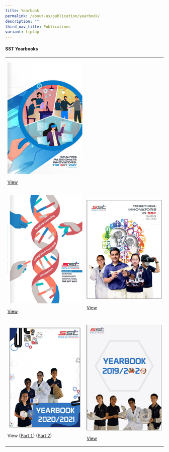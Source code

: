 ```yaml
---
title: Yearbook
permalink: /about-us/publication/yearbook/
description: ""
third_nav_title: Publications
variant: tiptap
---
```

<h4>SST Yearbooks</h4>
<table style="minWidth: 50px">
<colgroup>
<col>
<col>
</colgroup>
<tbody>
<tr>
<td rowspan="1" colspan="1">
<p></p>
<p></p>
<div class="isomer-image-wrapper">
<img style="width: 100%" height="auto" width="100%" alt="" src="/images/Yearbook_2024_Cover.png">
</div>
<p><a href="https://issuu.com/avantgardemediaarts/docs/sst_yearbook_2024?fr=sNmIxZDY0MDU0OTI" rel="noopener noreferrer nofollow" target="_blank">View</a>
</p>
</td>
<td rowspan="1" colspan="1">
<p></p>
</td>
</tr>
<tr>
<td rowspan="1" colspan="1">
<p></p>
<div class="isomer-image-wrapper">
<img style="width: 100%" height="auto" width="100%" alt="" src="/images/2023_Yearbook_Cover.png">
</div>
<p><a href="https://issuu.com/avantgardemediaarts/docs/school_of_science_technology_yearbook_2023?fr=sOWI1ZDY0MDU0OTI" rel="noopener noreferrer nofollow" target="_blank">View</a>
</p>
</td>
<td rowspan="1" colspan="1">
<p></p>
<p></p>
<div class="isomer-image-wrapper">
<img style="width: 100%" height="auto" width="100%" alt="" src="/images/yearbook_2022.png">
</div>
<p><a href="https://drive.google.com/file/d/1PBHZJ2xs3JXDulFTR9YC36dHyWasZBkW/view?usp=drive_link" rel="noopener noreferrer nofollow" target="_blank"><u>View</u></a>
</p>
</td>
</tr>
<tr>
<td rowspan="1" colspan="1">
<p></p>
<div class="isomer-image-wrapper">
<img style="width: 100%" height="auto" width="100%" alt="" src="/images/yearbook_2021.png">
</div>
<p>View (<a href="https://drive.google.com/file/d/1ICyMZljY-tm5EJBZhanDSB1jB9zguYy1/view?usp=drive_link" rel="noopener noreferrer nofollow" target="_blank"><u>Part 1</u></a>)
(<a href="https://drive.google.com/file/d/1a6mdtw2kC__i6kgmuz50Oqm4rd0yoduw/view?usp=drive_link" rel="noopener noreferrer nofollow" target="_blank"><u>Part 2</u></a>)</p>
</td>
<td rowspan="1" colspan="1">
<p></p>
<div class="isomer-image-wrapper">
<img style="width: 100%" height="auto" width="100%" alt="" src="/images/yearbook_2020.png">
</div>
<p><a href="https://drive.google.com/file/d/1TlMPN0L7bg014CeO1npKkDHuVeESojS6/view?usp=drive_link" rel="noopener noreferrer nofollow" target="_blank"><u>View</u></a>
<br>
</p>
</td>
</tr>
</tbody>
</table>
<p></p>
